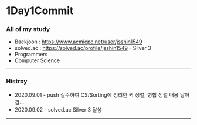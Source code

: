 # 1Day1Commit
### All of my study

* Baekjoon : https://www.acmicpc.net/user/jsshin1549
* solved.ac : https://solved.ac/profile/jsshin1549 - Silver 3
* Programmers
* Computer Science

<hr/>

### Histroy
- 2020.09.01 - push 실수하여 CS/Sorting에 정리한 퀵 정렬, 병합 정렬 내용 날아감...
- 2020.09.02 - solved.ac Silver 3 달성
<hr/>
